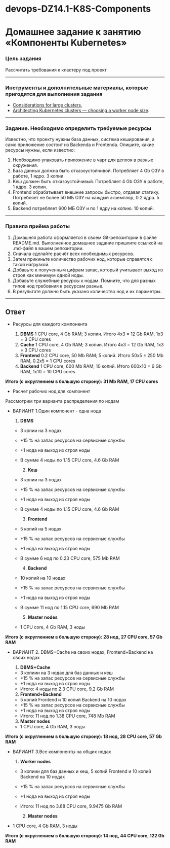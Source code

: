 # devops-DZ14.1-K8S-Components

# Домашнее задание к занятию «Компоненты Kubernetes»

### Цель задания

Рассчитать требования к кластеру под проект

------

### Инструменты и дополнительные материалы, которые пригодятся для выполнения задания

- [Considerations for large clusters](https://kubernetes.io/docs/setup/best-practices/cluster-large/),
- [Architecting Kubernetes clusters — choosing a worker node size](https://learnk8s.io/kubernetes-node-size).

------

### Задание. Необходимо определить требуемые ресурсы

Известно, что проекту нужны база данных, система кеширования, а само приложение состоит из Backendа и Frontendа. Опишите, какие ресурсы нужны, если известно:

1. Необходимо упаковать приложение в чарт для деплоя в разные окружения.
2. База данных должна быть отказоустойчивой. Потребляет 4 Gb ОЗУ в работе, 1 ядро. 3 копии.
3. Кеш должен быть отказоустойчивый. Потребляет 4 Gb ОЗУ в работе, 1 ядро. 3 копии.
4. Frontend обрабатывает внешние запросы быстро, отдавая статику. Потребляет не более 50 МБ ОЗУ на каждый экземпляр, 0.2 ядра. 5 копий.
5. Backend потребляет 600 МБ ОЗУ и по 1 ядру на копию. 10 копий.

----

### Правила приёма работы

1. Домашняя работа оформляется в своем Git-репозитории в файле README.md. Выполненное домашнее задание пришлите ссылкой на .md-файл в вашем репозитории.
2. Сначала сделайте расчёт всех необходимых ресурсов.
3. Затем прикиньте количество рабочих нод, которые справятся с такой нагрузкой.
4. Добавьте к полученным цифрам запас, который учитывает выход из строя как минимум одной ноды.
5. Добавьте служебные ресурсы к нодам. Помните, что для разных типов нод требовния к ресурсам разные.
6. В результате должно быть указано количество нод и их параметры.

------

## Ответ

- Ресурсы для каждого компонента

  1. **DBMS**
    1 CPU core, 4 Gb RAM; 3 копии. Итого 4х3 = 12 Gb RAM, 1x3 = 3 CPU cores
  2. **Cache**
    1 CPU core, 4 Gb RAM; 3 копии. Итого 4х3 = 12 Gb RAM, 1x3 = 3 CPU cores
  3. **Frontend**
    0.2 CPU core, 50 Mb RAM; 5 копий. Итого 50х5 = 250 Mb RAM, 0.2x5 = 1 CPU cores
  4. **Backend**
    1 CPU core, 600 Mb RAM; 10 копий. Итого 600х10 = 6 Gb RAM, 1x10 = 10 CPU cores

**Итого (с округлением в большую сторону): 31 Mb RAM, 17 CPU cores**

- Расчет рабочих нод для компонент

Рассмотрим три варианта распределения по нодам

- ВАРИАНТ 1.Один компонент - одна нода

    1. **DBMS**
  - 3 копии на 3 нодах
  - +15 % на запас ресурсов на сервисные службы
  - +1 нода на выход из строя ноды
  - В сумме 4 ноды по 1.15 CPU core, 4.6 Gb RAM

    2. **Кеш**
  - 3 копии на 3 нодах
  - +15 % на запас ресурсов на сервисные службы
  - +1 нода на выход из строя ноды
  - В сумме 4 ноды по 1.15 CPU core, 4.6 Gb RAM

    3. **Frontend**
  - 5 копий на 5 нодах
  - +15 % на запас ресурсов на сервисные службы
  - +1 нода на выход из строя ноды
  - В сумме 6 нод по 0.23 CPU core, 575 Mb RAM

    4. **Backend**
  - 10 копий на 10 нодах
  - +15 % на запас ресурсов на сервисные службы
  - +1 нода на выход из строя ноды
  - В сумме 11 нод по 1.15 CPU core, 690 Mb RAM

    5. **Master nodes**
  - 1 CPU core, 4 Gb RAM, 3 ноды

**Итого (с округлением в большую сторону): 28 нод, 27 CPU core, 57 Gb RAM**

- ВАРИАНТ 2. DBMS+Cache на своих нодах, Frontend+Backend на своих нодах

  1. **DBMS+Cache**
  - 3 копиии на 3 нодах для баз данных и кеш
  - +15 % на запас ресурсов на сервисные службы
  - +1 нода на выход из строя ноды
  - Итого: 4 ноды по 2.3 CPU core, 9.2 Gb RAM

  2. **Frontend+Backend**
  - 5 копий Frontend и 10 копий Backend на 10 нодах
  - +15 % на запас ресурсов на сервисные службы
  - +1 нода на выход из строя ноды
  - Итого: 11 нод по 1.38 CPU core, 748 Mb RAM

  3. **Master nodes**
  - 1 CPU core, 4 Gb RAM, 3 ноды

**Итого (с округлением в большую сторону): 18 нод, 28 CPU core, 57 Gb RAM**

- ВАРИАНТ 3.Все компоненты на общих нодах

    1. **Worker nodes**
  - 3 копиии для баз данных и кеш, 5 копий Frontend и 10 копий Backend на 10 нодах
  - +15 % на запас ресурсов на сервисные службы
  - +1 нода на выход из строя ноды
  - Итого: 11 нод по 3.68 CPU core, 9.9475 Gb RAM

    2. **Master nodes**
- 1 CPU core, 4 Gb RAM, 3 ноды

**Итого (с округлением в большую сторону): 14 нод, 44 CPU core, 122 Gb RAM**
